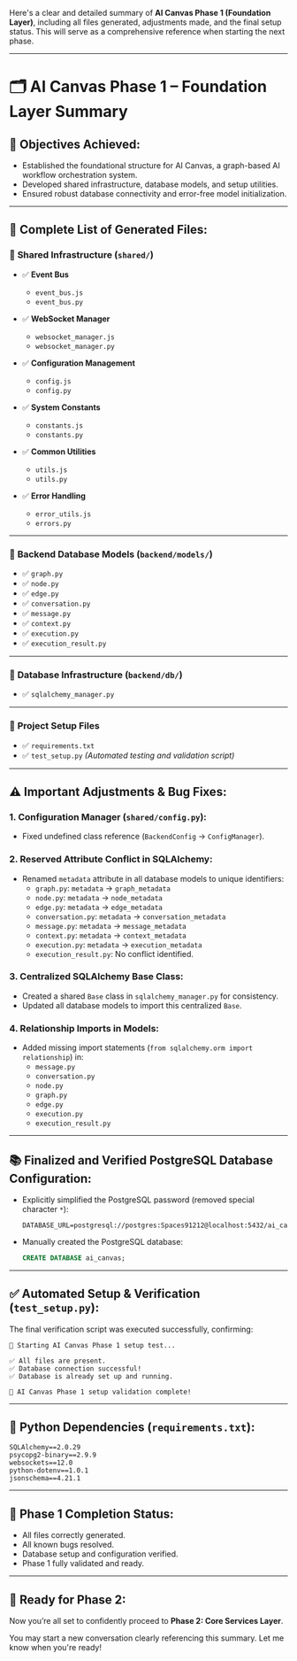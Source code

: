 Here's a clear and detailed summary of **AI Canvas Phase 1 (Foundation Layer)**, including all files generated, adjustments made, and the final setup status. This will serve as a comprehensive reference when starting the next phase.

---

# 🗂️ **AI Canvas Phase 1 – Foundation Layer Summary**

## 🚩 **Objectives Achieved:**
- Established the foundational structure for AI Canvas, a graph-based AI workflow orchestration system.
- Developed shared infrastructure, database models, and setup utilities.
- Ensured robust database connectivity and error-free model initialization.

---

## 📌 **Complete List of Generated Files:**

### 📂 **Shared Infrastructure (`shared/`)**
- ✅ **Event Bus**
  - `event_bus.js`
  - `event_bus.py`

- ✅ **WebSocket Manager**
  - `websocket_manager.js`
  - `websocket_manager.py`

- ✅ **Configuration Management**
  - `config.js`
  - `config.py`

- ✅ **System Constants**
  - `constants.js`
  - `constants.py`

- ✅ **Common Utilities**
  - `utils.js`
  - `utils.py`

- ✅ **Error Handling**
  - `error_utils.js`
  - `errors.py`

---

### 📂 **Backend Database Models (`backend/models/`)**
- ✅ `graph.py`
- ✅ `node.py`
- ✅ `edge.py`
- ✅ `conversation.py`
- ✅ `message.py`
- ✅ `context.py`
- ✅ `execution.py`
- ✅ `execution_result.py`

---

### 📂 **Database Infrastructure (`backend/db/`)**
- ✅ `sqlalchemy_manager.py`

---

### 📂 **Project Setup Files**
- ✅ `requirements.txt`
- ✅ `test_setup.py` *(Automated testing and validation script)*

---

## ⚠️ **Important Adjustments & Bug Fixes:**

### 1. **Configuration Manager (`shared/config.py`):**
- Fixed undefined class reference (`BackendConfig` → `ConfigManager`).

### 2. **Reserved Attribute Conflict in SQLAlchemy:**
- Renamed `metadata` attribute in all database models to unique identifiers:
  - `graph.py`: `metadata` → `graph_metadata`
  - `node.py`: `metadata` → `node_metadata`
  - `edge.py`: `metadata` → `edge_metadata`
  - `conversation.py`: `metadata` → `conversation_metadata`
  - `message.py`: `metadata` → `message_metadata`
  - `context.py`: `metadata` → `context_metadata`
  - `execution.py`: `metadata` → `execution_metadata`
  - `execution_result.py`: No conflict identified.

### 3. **Centralized SQLAlchemy Base Class:**
- Created a shared `Base` class in `sqlalchemy_manager.py` for consistency.
- Updated all database models to import this centralized `Base`.

### 4. **Relationship Imports in Models:**
- Added missing import statements (`from sqlalchemy.orm import relationship`) in:
  - `message.py`
  - `conversation.py`
  - `node.py`
  - `graph.py`
  - `edge.py`
  - `execution.py`
  - `execution_result.py`

---

## 📚 **Finalized and Verified PostgreSQL Database Configuration:**
- Explicitly simplified the PostgreSQL password (removed special character `*`):
  ```env
  DATABASE_URL=postgresql://postgres:Spaces91212@localhost:5432/ai_canvas
  ```
- Manually created the PostgreSQL database:
  ```sql
  CREATE DATABASE ai_canvas;
  ```

---

## ✅ **Automated Setup & Verification (`test_setup.py`):**
The final verification script was executed successfully, confirming:

```
🚀 Starting AI Canvas Phase 1 setup test...

✅ All files are present.
✅ Database connection successful!
✅ Database is already set up and running.

🎉 AI Canvas Phase 1 setup validation complete!
```

---

## 🔑 **Python Dependencies (`requirements.txt`):**
```text
SQLAlchemy==2.0.29
psycopg2-binary==2.9.9
websockets==12.0
python-dotenv==1.0.1
jsonschema==4.21.1
```

---

## 🎯 **Phase 1 Completion Status:**
- All files correctly generated.
- All known bugs resolved.
- Database setup and configuration verified.
- Phase 1 fully validated and ready.

---

## 🚀 **Ready for Phase 2:**
Now you’re all set to confidently proceed to **Phase 2: Core Services Layer**.

You may start a new conversation clearly referencing this summary. Let me know when you're ready!